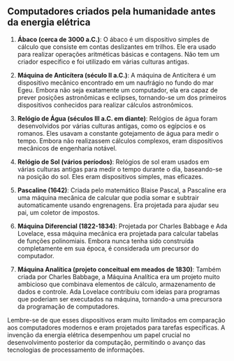 ## Computadores criados pela humanidade antes da energia elétrica ##

1. **Ábaco (cerca de 3000 a.C.)**:
   O ábaco é um dispositivo simples de cálculo que consiste em contas deslizantes em trilhos. Ele era usado para realizar operações aritméticas básicas e contagens. Não tem um criador específico e foi utilizado em várias culturas antigas.

2. **Máquina de Anticítera (século II a.C.)**:
   A máquina de Anticítera é um dispositivo mecânico encontrado em um naufrágio no fundo do mar Egeu. Embora não seja exatamente um computador, ela era capaz de prever posições astronômicas e eclipses, tornando-se um dos primeiros dispositivos conhecidos para realizar cálculos astronômicos.

3. **Relógio de Água (séculos III a.C. em diante)**:
   Relógios de água foram desenvolvidos por várias culturas antigas, como os egípcios e os romanos. Eles usavam a constante gotejamento de água para medir o tempo. Embora não realizassem cálculos complexos, eram dispositivos mecânicos de engenharia notável.

4. **Relógio de Sol (vários períodos)**:
   Relógios de sol eram usados em várias culturas antigas para medir o tempo durante o dia, baseando-se na posição do sol. Eles eram dispositivos simples, mas eficazes.

5. **Pascaline (1642)**:
   Criada pelo matemático Blaise Pascal, a Pascaline era uma máquina mecânica de calcular que podia somar e subtrair automaticamente usando engrenagens. Era projetada para ajudar seu pai, um coletor de impostos.

6. **Máquina Diferencial (1822-1834)**:
   Projetada por Charles Babbage e Ada Lovelace, essa máquina mecânica era projetada para calcular tabelas de funções polinomiais. Embora nunca tenha sido construída completamente em sua época, é considerada um precursor do computador.

7. **Máquina Analítica (projeto conceitual em meados de 1830)**:
   Também criada por Charles Babbage, a Máquina Analítica era um projeto muito ambicioso que combinava elementos de cálculo, armazenamento de dados e controle. Ada Lovelace contribuiu com ideias para programas que poderiam ser executados na máquina, tornando-a uma precursora da programação de computadores.

Lembre-se de que esses dispositivos eram muito limitados em comparação aos computadores modernos e eram projetados para tarefas específicas. A invenção da energia elétrica desempenhou um papel crucial no desenvolvimento posterior da computação, permitindo o avanço das tecnologias de processamento de informações.
